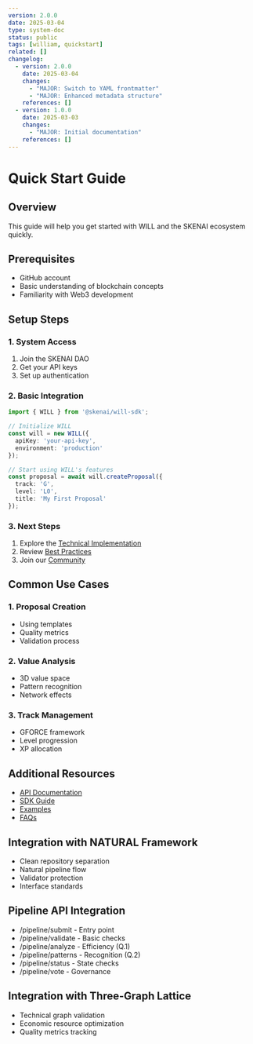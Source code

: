 ```yaml
---
version: 2.0.0
date: 2025-03-04
type: system-doc
status: public
tags: [william, quickstart]
related: []
changelog:
  - version: 2.0.0
    date: 2025-03-04
    changes:
      - "MAJOR: Switch to YAML frontmatter"
      - "MAJOR: Enhanced metadata structure"
    references: []
  - version: 1.0.0
    date: 2025-03-03
    changes:
      - "MAJOR: Initial documentation"
    references: []
---
```

# Quick Start Guide

## Overview
This guide will help you get started with WILL and the SKENAI ecosystem quickly.

## Prerequisites
- GitHub account
- Basic understanding of blockchain concepts
- Familiarity with Web3 development

## Setup Steps

### 1. System Access
1. Join the SKENAI DAO
2. Get your API keys
3. Set up authentication

### 2. Basic Integration
```typescript
import { WILL } from '@skenai/will-sdk';

// Initialize WILL
const will = new WILL({
  apiKey: 'your-api-key',
  environment: 'production'
});

// Start using WILL's features
const proposal = await will.createProposal({
  track: 'G',
  level: 'L0',
  title: 'My First Proposal'
});
```

### 3. Next Steps
1. Explore the [Technical Implementation](Technical-Implementation)
2. Review [Best Practices](https://sken.ai/best-practices)
3. Join our [Community](Community)

## Common Use Cases

### 1. Proposal Creation
- Using templates
- Quality metrics
- Validation process

### 2. Value Analysis
- 3D value space
- Pattern recognition
- Network effects

### 3. Track Management
- GFORCE framework
- Level progression
- XP allocation

## Additional Resources
- [API Documentation](API)
- [SDK Guide](SDK)
- [Examples](Examples)
- [FAQs](FAQ)


## Integration with NATURAL Framework
- Clean repository separation
- Natural pipeline flow
- Validator protection
- Interface standards

## Pipeline API Integration
- /pipeline/submit - Entry point
- /pipeline/validate - Basic checks
- /pipeline/analyze - Efficiency (Q.1)
- /pipeline/patterns - Recognition (Q.2)
- /pipeline/status - State checks
- /pipeline/vote - Governance

## Integration with Three-Graph Lattice
- Technical graph validation
- Economic resource optimization
- Quality metrics tracking
